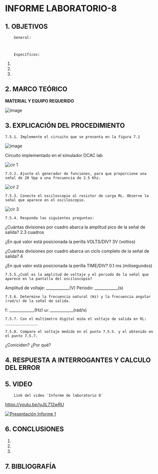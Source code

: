 # INFORME LABORATORIO-8

## 1. OBJETIVOS
 
        General: 



        Específicos: 
        
   1. 
        
   2.
        
   3. 
        

        

## 2. MARCO TEÓRICO


**MATERIAL Y EQUIPO REQUERIDO**

![image](https://user-images.githubusercontent.com/93396250/153700729-6422ff39-608f-4848-b3fe-8d145e31c3e6.png)


## 3. EXPLICACIÓN DEL PROCEDIMIENTO

    7.5.1. Implemente el circuito que se presenta en la figura 7.1
    
![image](https://user-images.githubusercontent.com/93396250/153700710-8c093aec-fc50-4ad6-ad85-ae466c12c710.png)

Circuito implementado en el simulador DCAC lab

![cir 1](https://user-images.githubusercontent.com/93396250/153979580-2117e080-1188-4523-b12b-07d52cf1ca93.JPG)

    7.5.2. Ajuste el generador de funciones, para que proporcione una señal de 20 Vpp a una frecuencia de 2.5 Khz.

![cir 2](https://user-images.githubusercontent.com/93396250/153979544-728ef7cc-f54e-4a08-b9a4-8399c3b3cb07.JPG)

    
    7.5.3. Conecte el osciloscopio al resistor de carga RL. Observe la señal que aparece en el osciloscopio.

![cir 3](https://user-images.githubusercontent.com/93396250/153979554-fc21d0b1-54d4-461b-ad17-a7fd7cc6d808.JPG)

    
    7.5.4. Responda las siguientes preguntas:
    
  ¿Cuántas divisiones por cuadro abarca la amplitud pico de la señal de salida? 2.3 cuadros

  ¿En qué valor está posicionada la perilla VOLTS/DIV? 3V (voltios)

  ¿Cuántas divisiones por cuadro abarca un ciclo completo de la señal de salida? 4
  
  ¿En qué valor está posicionada la perilla TIME/DIV? 0.1 ms (milisegundos)

    7.5.5.¿Cuál es la amplitud de voltaje y el periodo de la señal que aparece en la pantalla del osciloscopio?

  Amplitud de voltaje: ____________(V)
  Periodo: ____________(s)

    7.5.6. Determine la frecuencia natural (Hz) y la frecuencia angular (rad/s) de la señal de salida.
     
  f: _____________(Hz)
  ω: ____________(rad/s)
    
    7.5.7. Con el multímetro digital mida el voltaje de salida en RL: _______________
    
    7.5.8. Compare el voltaje medido en el punto 7.5.5. y el obtenido en el punto 7.5.7. 
  ¿Coniciden?
  ¿Por qué?  

## 4. RESPUESTA A INTERROGANTES Y CALCULO DEL ERROR


## 5. VIDEO

        Link del video ¨Informe de laboratorio 8¨ 
 
 https://youtu.be/iyJIL712wRU
 
[![Presentación Informe 1](https://img.youtube.com/vi/iyJIL712wRU/0.jpg)](https://www.youtube.com/watch?v=iyJIL712wRU)

## 6. CONCLUSIONES

   1. 
        
   2.
        
   3. 
        


## 7. BIBLIOGRAFÍA


